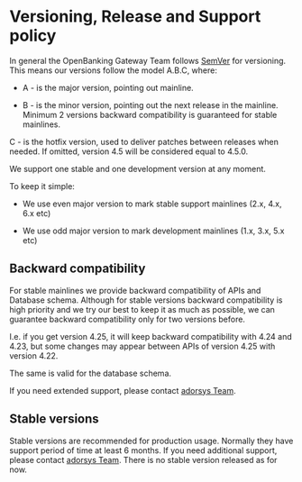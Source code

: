 # Versioning, Release and Support policy

In general the OpenBanking Gateway Team follows [SemVer](https://semver.org/) for versioning. This means our versions follow the model A.B.C, where:

- A - is the major version, pointing out mainline.

- B - is the minor version, pointing out the next release in the mainline. Minimum 2 versions backward compatibility is guaranteed for stable mainlines.

C - is the hotfix version, used to deliver patches between releases when needed. If omitted, version 4.5 will be considered equal to 4.5.0.

We support one stable and one development version at any moment.

To keep it simple:

- We use even major version to mark stable support mainlines (2.x, 4.x, 6.x etc)

- We use odd major version to mark development mainlines (1.x, 3.x, 5.x etc)

## Backward compatibility
For stable mainlines we provide backward compatibility of APIs and Database schema. Although for stable versions backward compatibility is high priority and we try our best to keep it as much as possible, we can guarantee backward compatibility only for two versions before.

I.e. if you get version 4.25, it will keep backward compatibility with 4.24 and 4.23, but some changes may appear between APIs of version 4.25 with version 4.22.

The same is valid for the database schema.

If you need extended support, please contact [adorsys Team](https://adorsys.de/kontakt/).

## Stable versions
Stable versions are recommended for production usage. Normally they have support period of time at least 6 months. If you need additional support, please contact [adorsys Team](https://adorsys.de/kontakt/). There is no stable version released as for now.

